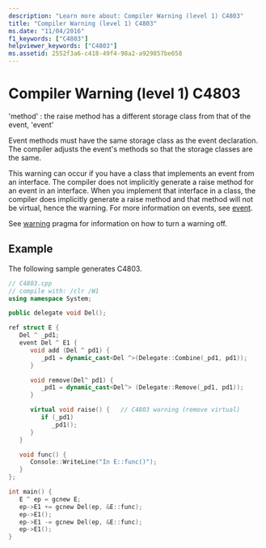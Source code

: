 ```yaml
---
description: "Learn more about: Compiler Warning (level 1) C4803"
title: "Compiler Warning (level 1) C4803"
ms.date: "11/04/2016"
f1_keywords: ["C4803"]
helpviewer_keywords: ["C4803"]
ms.assetid: 2552f3a6-c418-49f4-98a2-a929857be658
---
```

# Compiler Warning (level 1) C4803

'method' : the raise method has a different storage class from that of the event, 'event'

Event methods must have the same storage class as the event declaration. The compiler adjusts the event's methods so that the storage classes are the same.

This warning can occur if you have a class that implements an event from an interface. The compiler does not implicitly generate a raise method for an event in an interface. When you implement that interface in a class, the compiler does implicitly generate a raise method and that method will not be virtual, hence the warning. For more information on events, see [event](../../extensions/event-cpp-component-extensions.md).

See [warning](../../preprocessor/warning.md) pragma for information on how to turn a warning off.

## Example

The following sample generates C4803.

```cpp
// C4803.cpp
// compile with: /clr /W1
using namespace System;

public delegate void Del();

ref struct E {
   Del ^ _pd1;
   event Del ^ E1 {
      void add (Del ^ pd1) {
         _pd1 = dynamic_cast<Del ^>(Delegate::Combine(_pd1, pd1));
      }

      void remove(Del^ pd1) {
         _pd1 = dynamic_cast<Del^> (Delegate::Remove(_pd1, pd1));
      }

      virtual void raise() {   // C4803 warning (remove virtual)
         if (_pd1)
            _pd1();
      }
   }

   void func() {
      Console::WriteLine("In E::func()");
   }
};

int main() {
   E ^ ep = gcnew E;
   ep->E1 += gcnew Del(ep, &E::func);
   ep->E1();
   ep->E1 -= gcnew Del(ep, &E::func);
   ep->E1();
}
```
